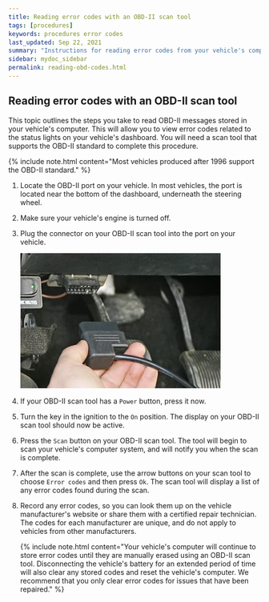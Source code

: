 ```yaml
---
title: Reading error codes with an OBD-II scan tool
tags: [procedures]
keywords: procedures error codes
last_updated: Sep 22, 2021
summary: "Instructions for reading error codes from your vehicle's computer using an OBD-II scan tool."
sidebar: mydoc_sidebar
permalink: reading-obd-codes.html
---
```


## Reading error codes with an OBD-II scan tool

This topic outlines the steps you take to read OBD-II messages stored in your vehicle's computer. This will allow you to view error codes related to the status lights on your vehicle's dashboard. You will need a scan tool that supports the OBD-II standard to complete this procedure.

{% include note.html content="Most vehicles produced after 1996 support the OBD-II standard." %}

1. Locate the OBD-II port on your vehicle. In most vehicles, the port is located near the bottom of the dashboard, underneath the steering wheel.

2. Make sure your vehicle's engine is turned off.

3. Plug the connector on your OBD-II scan tool into the port on your vehicle.

    ![OBD-II port](images/obd-ii-scan-port.jpg)

4. If your OBD-II scan tool has a `Power` button, press it now.

5. Turn the key in the ignition to the `On` position. The display on your OBD-II scan tool should now be active.

6. Press the `Scan` button on your OBD-II scan tool. The tool will begin to scan your vehicle's computer system, and will notify you when the scan is complete.

7. After the scan is complete, use the arrow buttons on your scan tool to choose `Error codes` and then press `Ok`. The scan tool will display a list of any error codes found during the scan.

8. Record any error codes, so you can look them up on the vehicle manufacturer's website or share them with a certified repair technician. The codes for each manufacturer are unique, and do not apply to vehicles from other manufacturers.

    {% include note.html content="Your vehicle's computer will continue to store error codes until they are manually erased using an OBD-II scan tool. Disconnecting the vehicle's battery for an extended period of time will also clear any stored codes and reset the vehicle's computer. We recommend that you only clear error codes for issues that have been repaired." %}
